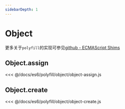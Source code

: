 ```yaml
---
sidebarDepth: 1
---
```


# Object

更多关于`polyfill`的实现可参见[github - ECMAScript Shims](https://github.com/es-shims)

## Object.assign

<<< @/docs/es6/polyfill/object/object-assign.js

## Object.create

<<< @/docs/es6/polyfill/object/object-create.js
